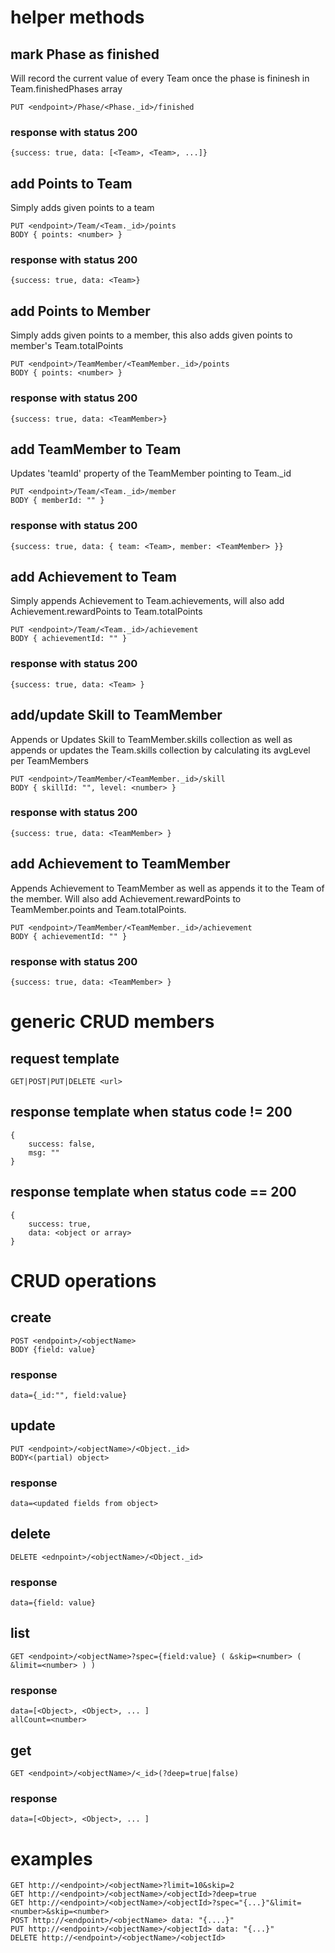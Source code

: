 # helper methods #
## mark Phase as finished ##
Will record the current value of every Team once the phase is fininesh in Team.finishedPhases array

    PUT <endpoint>/Phase/<Phase._id>/finished

### response with status 200 ###
    {success: true, data: [<Team>, <Team>, ...]}
    
## add Points to Team ##
Simply adds given points to a team

    PUT <endpoint>/Team/<Team._id>/points
    BODY { points: <number> }

### response with status 200 ###
    {success: true, data: <Team>}

## add Points to Member ##
Simply adds given points to a member, this also adds given points to member's Team.totalPoints

    PUT <endpoint>/TeamMember/<TeamMember._id>/points
    BODY { points: <number> }
    
### response with status 200 ###
    {success: true, data: <TeamMember>}

## add TeamMember to Team ##
Updates 'teamId' property of the TeamMember pointing to Team._id

    PUT <endpoint>/Team/<Team._id>/member
    BODY { memberId: "" }
    
### response with status 200 ###
    {success: true, data: { team: <Team>, member: <TeamMember> }}

## add Achievement to Team ##
Simply appends Achievement to Team.achievements, will also add Achievement.rewardPoints to Team.totalPoints

    PUT <endpoint>/Team/<Team._id>/achievement
    BODY { achievementId: "" }
    
### response with status 200 ###
    {success: true, data: <Team> }

## add/update Skill to TeamMember ##
Appends or Updates Skill to TeamMember.skills collection as well as
appends or updates the Team.skills collection by calculating its avgLevel per TeamMembers

    PUT <endpoint>/TeamMember/<TeamMember._id>/skill
    BODY { skillId: "", level: <number> }
    
### response with status 200 ###
    {success: true, data: <TeamMember> }

## add Achievement to TeamMember ##
Appends Achievement to TeamMember as well as appends it to the Team of the member. 
Will also add Achievement.rewardPoints to TeamMember.points and Team.totalPoints.

    PUT <endpoint>/TeamMember/<TeamMember._id>/achievement
    BODY { achievementId: "" }
    
### response with status 200 ###
    {success: true, data: <TeamMember> }

# generic CRUD members #

## request template ##
    GET|POST|PUT|DELETE <url>

## response template when status code != 200 ##
    {
        success: false,
        msg: ""
    }

## response template when status code == 200 ##
    {
        success: true,
        data: <object or array>
    }

# CRUD operations #

## create ##
    POST <endpoint>/<objectName>
    BODY {field: value}
### response ###
    data={_id:"", field:value}

## update ##
    PUT <endpoint>/<objectName>/<Object._id>
    BODY<(partial) object>
### response ###
    data=<updated fields from object>

## delete ##
    DELETE <ednpoint>/<objectName>/<Object._id>
### response ###
    data={field: value}

## list ##
    GET <endpoint>/<objectName>?spec={field:value} ( &skip=<number> ( &limit=<number> ) )

### response ###
    data=[<Object>, <Object>, ... ]
    allCount=<number>

## get ##
    GET <endpoint>/<objectName>/<_id>(?deep=true|false)

### response ###
    data=[<Object>, <Object>, ... ]

# examples #
    GET http://<endpoint>/<objectName>?limit=10&skip=2
    GET http://<endpoint>/<objectName>/<objectId>?deep=true
    GET http://<endpoint>/<objectName>/<objectId>?spec="{...}"&limit=<number>&skip=<number>
    POST http://<endpoint>/<objectName> data: "{....}"
    PUT http://<endpoint>/<objectName>/<objectId> data: "{...}"
    DELETE http://<endpoint>/<objectName>/<objectId>
